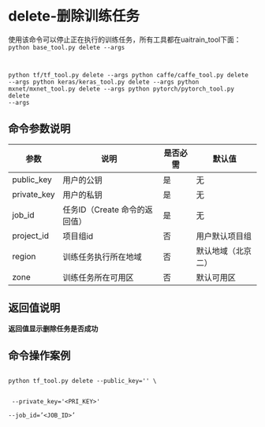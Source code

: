 

# delete-删除训练任务
使用该命令可以停止正在执行的训练任务，所有工具都在uaitrain\_tool下面：
<code>
python base_tool.py delete --args

python tf/tf_tool.py delete --args
python caffe/caffe_tool.py delete --args
python keras/keras_tool.py delete --args
python mxnet/mxnet_tool.py delete --args
python pytorch/pytorch_tool.py delete --args
</code>

## 命令参数说明

| 参数 | 说明 | 是否必需 | 默认值 |
| ---- | ---- | -------- | ------ |
| public\_key         | 用户的公钥                                              | 是              |        无     |
| private\_key        | 用户的私钥                                              | 是              |        无     |
| job\_id                | 任务ID（Create 命令的返回值）                 | 是              |      无      |
| project\_id         | 项目组id                                                  | 否               |        用户默认项目组   |
| region               | 训练任务执行所在地域                                 | 否               |       默认地域（北京二）   |
| zone                 | 训练任务所在可用区                                    | 否              |        默认可用区   |

## 返回值说明
**返回值显示删除任务是否成功**

## 命令操作案例
<code>
python tf_tool.py delete --public_key='<PUB_KEY>' \

​    --private_key='<PRI_KEY>' \
​    --job_id=’<JOB_ID>’
</code>